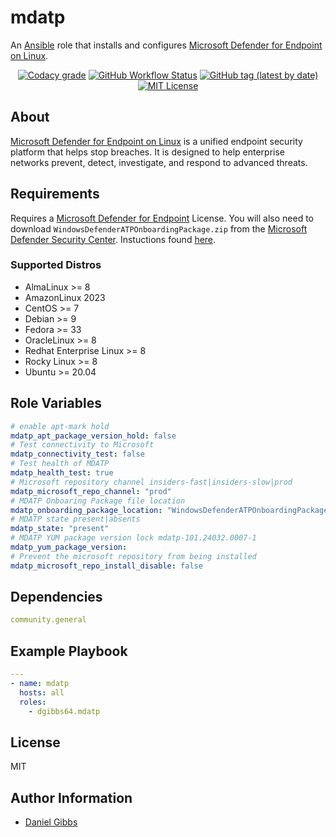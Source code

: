 # mdatp

An [Ansible](https://www.ansible.com) role that installs and configures <a href="https://learn.microsoft.com/en-us/defender-endpoint/microsoft-defender-endpoint-linux">Microsoft Defender for Endpoint on Linux</a>.

<p align="center">
<a href="https://app.codacy.com/gh/dgibbs64/ansible-role-mdatp"><img src="https://img.shields.io/codacy/grade/1a892d499efd4dabb73beffa8d64ed01?logo=codacy&style=flat-square" alt="Codacy grade"></a>
<a href="https://github.com/dgibbs64/ansible-role-mdatp/actions/workflows/molecule.yml"><img alt="GitHub Workflow Status" src="https://img.shields.io/github/actions/workflow/status/dgibbs64/ansible-role-mdatp/molecule.yml?label=molecule&logo=ansible&style=flat-square"></a>
<a href="https://galaxy.ansible.com/dgibbs64/mdatp"><img alt="GitHub tag (latest by date)" src="https://img.shields.io/github/v/tag/dgibbs64/ansible-role-mdatp?color=EE0000&label=release&logo=ansible&style=flat-square"></a>
<a href="https://github.com/dgibbs64/ansible-role-mdatp/blob/main/LICENSE.md"><img src="https://img.shields.io/github/license/gameservermanagers/docker-steamcmd?style=flat-square" alt="MIT License"></a>
</p>

## About

<a href="https://learn.microsoft.com/en-us/defender-endpoint/microsoft-defender-endpoint-linux">Microsoft Defender for Endpoint on Linux</a> is a unified endpoint security platform that helps stop breaches. It is designed to help enterprise networks prevent, detect, investigate, and respond to advanced threats.

## Requirements

Requires a <a href="https://learn.microsoft.com/en-us/defender-endpoint/microsoft-defender-endpoint">Microsoft Defender for Endpoint</a> License. You will also need to download `WindowsDefenderATPOnboardingPackage.zip` from the <a href="https://securitycenter.windows.com">Microsoft Defender Security Center</a>. Instuctions found <a href="https://learn.microsoft.com/en-us/defender-endpoint/linux-install-manually#download-the-onboarding-package">here</a>.

### Supported Distros

- AlmaLinux >= 8
- AmazonLinux 2023
- CentOS >= 7
- Debian >= 9
- Fedora >= 33
- OracleLinux >= 8
- Redhat Enterprise Linux >= 8
- Rocky Linux >= 8
- Ubuntu >= 20.04

## Role Variables

```yaml
# enable apt-mark hold
mdatp_apt_package_version_hold: false
# Test connectivity to Microsoft
mdatp_connectivity_test: false
# Test health of MDATP
mdatp_health_test: true
# Microsoft repository channel insiders-fast|insiders-slow|prod
mdatp_microsoft_repo_channel: "prod"
# MDATP Onboaring Package file location
mdatp_onboarding_package_location: "WindowsDefenderATPOnboardingPackage.zip"
# MDATP state present|absents
mdatp_state: "present"
# MDATP YUM package version lock mdatp-101.24032.0007-1
mdatp_yum_package_version:
# Prevent the microsoft repository from being installed
mdatp_microsoft_repo_install_disable: false
```

## Dependencies

```yaml
community.general
```

## Example Playbook

```yaml
---
- name: mdatp
  hosts: all
  roles:
    - dgibbs64.mdatp
```

## License

MIT

## Author Information

- [Daniel Gibbs](https://danielgibbs.co.uk)

